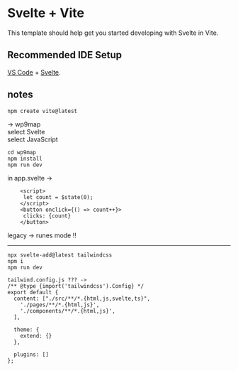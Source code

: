 # Svelte + Vite

This template should help get you started developing with Svelte in Vite.

## Recommended IDE Setup

[VS Code](https://code.visualstudio.com/) + [Svelte](https://marketplace.visualstudio.com/items?itemName=svelte.svelte-vscode).

## notes
```
npm create vite@latest  
```  
-> wp9map  
select Svelte  
select JavaScript  
  
```  
cd wp9map  
npm install  
npm run dev  
```  
  
in app.svelte ->  
```  
	<script>  
	 let count = $state(0);  
	</script>  
	<button onclick={() => count++}>  
	 clicks: {count}  
	</button>  
```  
legacy -> runes mode !!  
__________________________________________  
  
```  
npx svelte-add@latest tailwindcss  
npm i  
npm run dev  
```  
```  
tailwind.config.js ??? ->  
/** @type {import('tailwindcss').Config} */  
export default {  
  content: ["./src/**/*.{html,js,svelte,ts}",  
    './pages/**/*.{html,js}',  
    './components/**/*.{html,js}',  
  ],  
  
  theme: {  
    extend: {}  
  },  
  
  plugins: []  
};  
```